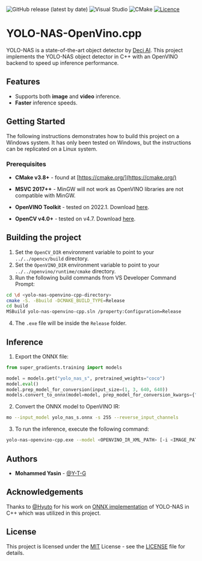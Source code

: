 
![GitHub release (latest by
date)](https://img.shields.io/badge/C%2B%2B-00599C?style=for-the-badge&logo=c%2B%2B&logoColor=white)
![Visual
Studio](https://img.shields.io/badge/Visual%20Studio-5C2D91.svg?style=for-the-badge&logo=visual-studio&logoColor=white)
![CMake](https://img.shields.io/badge/CMake-%23008FBA.svg?style=for-the-badge&logo=cmake&logoColor=white)
[![Licence](https://img.shields.io/github/license/Ileriayo/markdown-badges?style=for-the-badge)](./LICENSE)

# YOLO-NAS-OpenVino.cpp

YOLO-NAS is a state-of-the-art object detector by [Deci
AI](https://github.com/Deci-AI/super-gradients). This
project implements the YOLO-NAS object detector in C++ with
an OpenVINO backend to speed up inference performance.

## Features

* Supports both **image** and **video** inference.
* **Faster** inference speeds.

## Getting Started

The following instructions demonstrates how to build this
project on a Windows system. It has only been tested on
Windows, but the instructions can be replicated on a Linux
system.

### Prerequisites

* **CMake v3.8+** - found at
[https://cmake.org/](https://cmake.org/)

* **MSVC 2017++** - MinGW will not work as OpenVINO
libraries are not compatible with MinGW.

* **OpenVINO Toolkit** - tested on 2022.1. Download
[here](https://storage.openvinotoolkit.org/repositories/openvino/packages/).

* **OpenCV v4.0+** - tested on v4.7. Download
[here](https://github.com/opencv/opencv/releases/).


## Building the project

1. Set the `OpenCV_DIR` environment variable to point to
your `../../opencv/build` directory.
1. Set the `OpenVINO_DIR` environment variable to point to
your `../../openvino/runtime/cmake` directory.
1. Run the following build commands from VS Developer
Command Prompt:

```bash
cd \d <yolo-nas-openvino-cpp-directory>
cmake -S. -Bbuild -DCMAKE_BUILD_TYPE=Release
cd build
MSBuild yolo-nas-openvino-cpp.sln /property:Configuration=Release
```

4. The `.exe` file will be inside the `Release` folder.

## Inference

1. Export the ONNX file:
```python
from super_gradients.training import models

model = models.get("yolo_nas_s", pretrained_weights="coco")
model.eval()
model.prep_model_for_conversion(input_size=(1, 3, 640, 640))
models.convert_to_onnx(model=model, prep_model_for_conversion_kwargs={"input_size":(1, 3, 640, 640)}, out_path="yolo_nas_s.onnx")
```

2. Convert the ONNX model to OpenVINO IR:
```bash
mo --input_model yolo_nas_s.onnx -s 255 --reverse_input_channels
```

3. To run the inference, execute the following command:
```bash
yolo-nas-openvino-cpp.exe --model <OPENVINO_IR_XML_PATH> [-i <IMAGE_PATH> | -v <VIDEO_PATH>] [--imgsz IMAGE_SIZE] [--gpu] [--iou-thresh IOU_THRESHOLD] [--score-thresh CONFIDENCE_THRESHOLD]
```

## Authors

* **Mohammed Yasin** - [@Y-T-G](https://github.com/Y-T-G)

## Acknowledgements

Thanks to [@Hyuto](https://github.com/Hyuto) for his work on
[ONNX
implementation](https://github.com/Hyuto/yolo-nas-onnx/tree/master/yolo-nas-cpp) of
YOLO-NAS in C++ which was utilized in this project.

## License

This project is licensed under the
[MIT](https://mit-license.org/) License - see the
[LICENSE](LICENSE) file for details.
